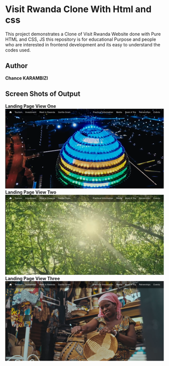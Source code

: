 # Visit Rwanda Clone With Html and **css**
This project demonstrates a Clone of Visit Rwanda Website done with Pure HTML and CSS, JS this repository is for educational Purpose and people who are interested in frontend development and its easy to understand the codes used.

## Author
**Chance KARAMBIZI**
## Screen Shots of Output

**Landing Page View One**
![Screen shot](assets/screenshots/img1.png)
**Landing Page View Two**
![Screen shot](assets/screenshots/img2.png)
**Landing Page View Three**
![Screen shot](assets/screenshots/img3.png)
